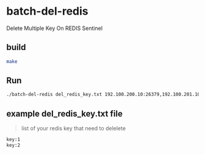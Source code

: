 # batch-del-redis
Delete Multiple Key On REDIS Sentinel


## build
```bash
make
```

## Run
```bash
./batch-del-redis del_redis_key.txt 192.100.200.10:26379,192.100.201.10:26379,192.100.202.10:26379
```

## example del_redis_key.txt file
> list of your redis key that need to delelete
```txt
key:1
key:2
```
